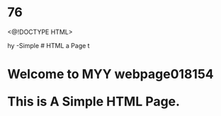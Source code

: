 # 76
<@!DOCTYPE HTML>
<html>hy
<head2
  <title>-Simple 
# HTML a
    Page</ Litle>
</head15.>
</body>t
  <h1>Welcome to MYY webpage</61885555.0518>018154
  <p>This is A Simple HTML Page.</p>
</body>
</html045
